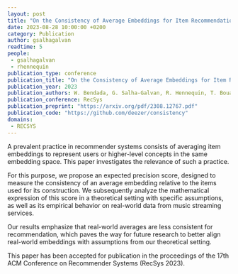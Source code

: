 ```yaml
---
layout: post
title: "On the Consistency of Average Embeddings for Item Recommendation"
date: 2023-08-28 10:00:00 +0200
category: Publication
author: gsalhagalvan
readtime: 5
people:
 - gsalhagalvan
 - rhennequin
publication_type: conference
publication_title: "On the Consistency of Average Embeddings for Item Recommendation"
publication_year: 2023
publication_authors: W. Bendada, G. Salha-Galvan, R. Hennequin, T. Bouabça, T. Cazenave
publication_conference: RecSys
publication_preprint: "https://arxiv.org/pdf/2308.12767.pdf"
publication_code: "https://github.com/deezer/consistency"
domains: 
 - RECSYS
---
```



A prevalent practice in recommender systems consists of averaging item embeddings to represent users or higher-level concepts in the same embedding space. This paper investigates the relevance of such a practice. 

For this purpose, we propose an expected precision score, designed to measure the consistency of an average embedding relative to the items used for its construction. We subsequently analyze the mathematical expression of this score in a theoretical setting with specific assumptions, as well as its empirical behavior on real-world data from music streaming services. 

Our results emphasize that real-world averages are less consistent for recommendation, which paves the way for future research to better align real-world embeddings with assumptions from our theoretical setting.

This paper has been accepted for publication in the proceedings of the 17th ACM Conference on Recommender Systems (RecSys 2023).
